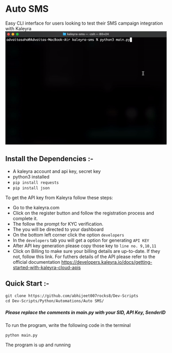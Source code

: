 # Auto SMS
Easy CLI interface for users looking to test their SMS campaign integration with Kaleyra 
![Software Sample](demo.gif)

## Install the Dependencies :-
* A kaleyra account and api key, secret key
* python3 installed
* ```pip install requests```
* ```pip install json```

To get the API key from Kaleyra follow these steps:

* Go to the kaleyra.com
* Click on the register button and follow the registration process and complete it.
* The follow the prompt for KYC verification.
* The you will be directed to your dashboard
* On the bottom left corner click the option `developers`
* In the `developers` tab you will get a option for generating `API KEY`
* After API key generation please copy those key to `line no. 9,10,11`
* Click on Billing to make sure your billing details are up-to-date. If they not, follow this link.
For futhers details of the API please refer to the official documentation https://developers.kaleyra.io/docs/getting-started-with-kaleyra-cloud-apis

## Quick Start :-
```
git clone https://github.com/abhijeet007rocks8/Dev-Scripts
cd Dev-Scripts/Python/Automations/Auto SMS/
```

##### Please replace the comments in main.py with your SID, API Key, SenderID

To run the program, write the following code in the terminal

    python main.py

The program is up and running